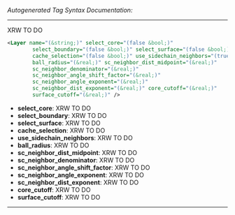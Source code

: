 _Autogenerated Tag Syntax Documentation:_

---
XRW TO DO

```xml
<Layer name="(&string;)" select_core="(false &bool;)"
        select_boundary="(false &bool;)" select_surface="(false &bool;)"
        cache_selection="(false &bool;)" use_sidechain_neighbors="(true &bool;)"
        ball_radius="(&real;)" sc_neighbor_dist_midpoint="(&real;)"
        sc_neighbor_denominator="(&real;)"
        sc_neighbor_angle_shift_factor="(&real;)"
        sc_neighbor_angle_exponent="(&real;)"
        sc_neighbor_dist_exponent="(&real;)" core_cutoff="(&real;)"
        surface_cutoff="(&real;)" />
```

-   **select_core**: XRW TO DO
-   **select_boundary**: XRW TO DO
-   **select_surface**: XRW TO DO
-   **cache_selection**: XRW TO DO
-   **use_sidechain_neighbors**: XRW TO DO
-   **ball_radius**: XRW TO DO
-   **sc_neighbor_dist_midpoint**: XRW TO DO
-   **sc_neighbor_denominator**: XRW TO DO
-   **sc_neighbor_angle_shift_factor**: XRW TO DO
-   **sc_neighbor_angle_exponent**: XRW TO DO
-   **sc_neighbor_dist_exponent**: XRW TO DO
-   **core_cutoff**: XRW TO DO
-   **surface_cutoff**: XRW TO DO

---

